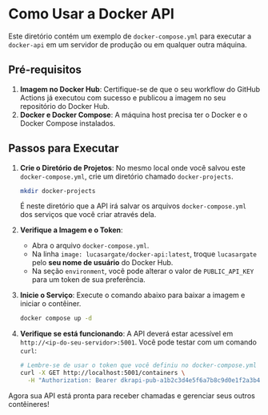 # Como Usar a Docker API

Este diretório contém um exemplo de `docker-compose.yml` para executar a `docker-api` em um servidor de produção ou em qualquer outra máquina.

## Pré-requisitos

1.  **Imagem no Docker Hub**: Certifique-se de que o seu workflow do GitHub Actions já executou com sucesso e publicou a imagem no seu repositório do Docker Hub.
2.  **Docker e Docker Compose**: A máquina host precisa ter o Docker e o Docker Compose instalados.

## Passos para Executar

1.  **Crie o Diretório de Projetos**: No mesmo local onde você salvou este `docker-compose.yml`, crie um diretório chamado `docker-projects`.
    ```bash
    mkdir docker-projects
    ```
    É neste diretório que a API irá salvar os arquivos `docker-compose.yml` dos serviços que você criar através dela.

2.  **Verifique a Imagem e o Token**:
    *   Abra o arquivo `docker-compose.yml`.
    *   Na linha `image: lucasargate/docker-api:latest`, troque `lucasargate` pelo **seu nome de usuário** do Docker Hub.
    *   Na seção `environment`, você pode alterar o valor de `PUBLIC_API_KEY` para um token de sua preferência.

3.  **Inicie o Serviço**: Execute o comando abaixo para baixar a imagem e iniciar o contêiner.
    ```bash
    docker compose up -d
    ```

4.  **Verifique se está funcionando**: A API deverá estar acessível em `http://<ip-do-seu-servidor>:5001`. Você pode testar com um comando `curl`:
    ```bash
    # Lembre-se de usar o token que você definiu no docker-compose.yml
    curl -X GET http://localhost:5001/containers \
      -H "Authorization: Bearer dkrapi-pub-a1b2c3d4e5f6a7b8c9d0e1f2a3b4c5d6e7f8a9b0c1d2e3f4"
    ```

Agora sua API está pronta para receber chamadas e gerenciar seus outros contêineres!